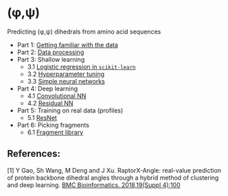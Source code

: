 # (&phi;,&psi;)

Predicting (&phi;,&psi;) dihedrals from amino acid sequences

* Part 1: [Getting familiar with the data](http://nbviewer.jupyter.org/github/gjoni/phipsi/blob/master/notebooks/1-loading-and-visualizing.ipynb)
* Part 2: [Data processing](http://nbviewer.jupyter.org/github/gjoni/phipsi/blob/master/notebooks/2-clustering.ipynb)
* Part 3: Shallow learning
    * 3.1 [Logistic regression in ```scikit-learn```](http://nbviewer.jupyter.org/github/gjoni/phipsi/blob/master/notebooks/3.1-logistic-regression-in-sklearn.ipynb)
    * 3.2 [Hyperparameter tuning](http://nbviewer.jupyter.org/github/gjoni/phipsi/blob/master/notebooks/3.2-hyperparameter-tuning.ipynb)
    * 3.3 [Simple neural networks](http://nbviewer.jupyter.org/github/gjoni/phipsi/blob/master/notebooks/3.3-neural-networks.ipynb)
* Part 4: Deep learning
    * 4.1 [Convolutional NN](http://nbviewer.jupyter.org/github/gjoni/phipsi/blob/master/notebooks/4.1-cnn-in-tensorflow.ipynb)
    * 4.2 [Residual NN](http://nbviewer.jupyter.org/github/gjoni/phipsi/blob/master/notebooks/4.2-resnet-in-tensorflow.ipynb)
* Part 5: Training on real data (profiles)
    * 5.1 [ResNet](http://nbviewer.jupyter.org/github/gjoni/phipsi/blob/master/notebooks/5.1-resnet.ipynb)
* Part 6: Picking fragments
    * 6.1 [Fragment library](http://nbviewer.jupyter.org/github/gjoni/phipsi/blob/master/notebooks/6.1-load_vall.ipynb)

## References:

[1] Y Gao, Sh Wang, M Deng and J Xu. RaptorX-Angle: 
real-value prediction of protein backbone dihedral angles 
through a hybrid method of clustering and deep learning. 
[BMC Bioinformatics. 2018,19(Suppl 4):100](https://doi.org/10.1186/s12859-018-2065-x)

